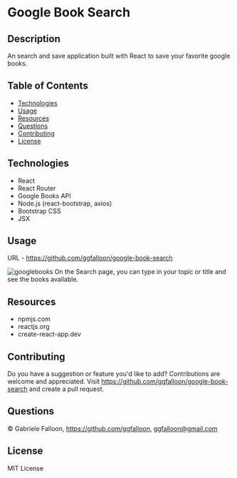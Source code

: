 # Google Book Search

## Description
An search and save application built with React to save your favorite google books.

## Table of Contents

* [Technologies](#technologies)
* [Usage](#usage)
* [Resources](#resources)
* [Questions](#questions)
* [Contributing](#contributing)
* [License](#license)

## Technologies
* React
* React Router
* Google Books API
* Node.js (react-bootstrap, axios)
* Bootstrap CSS
* JSX

## Usage

URL - https://github.com/ggfalloon/google-book-search

![googlebooks](https://user-images.githubusercontent.com/71281652/113092875-75b6ff00-91b4-11eb-9ac3-1836a728ed90.png)
On the Search page, you can type in your topic or title and see the books available.

## Resources

* npmjs.com
* reactjs.org
* create-react-app.dev

## Contributing

Do you have a suggestion or feature you'd like to add? 
Contributions are welcome and appreciated. Visit https://github.com/ggfalloon/google-book-search and create a pull request.

## Questions

&copy; Gabriele Falloon, https://github.com/ggfalloon, ggfalloon@gmail.com

## License

MIT License
